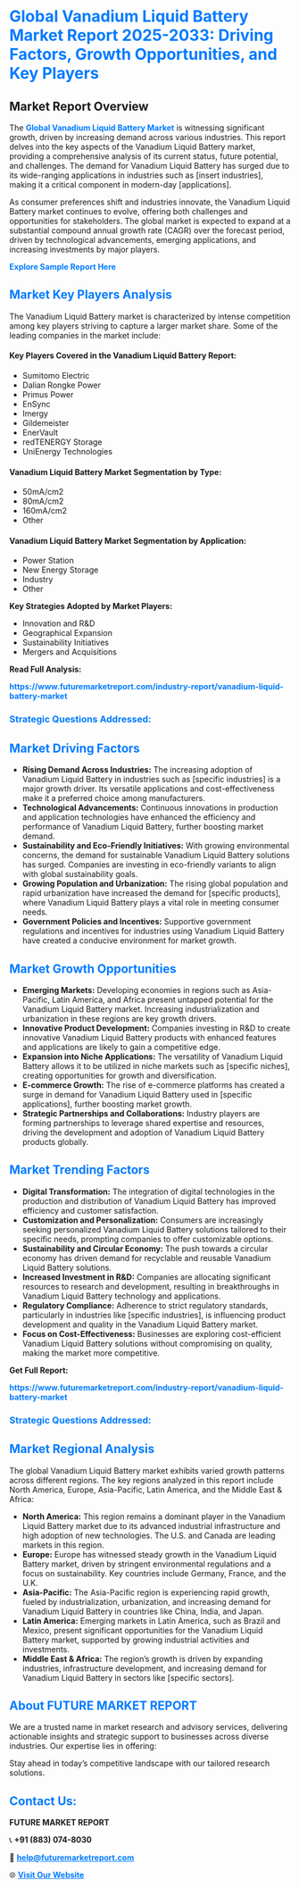 <h1 style="color: #007BFF;">Global Vanadium Liquid Battery Market Report 2025-2033: Driving Factors, Growth Opportunities, and Key Players</h1>

<section id="overview">
<h2>Market Report Overview</h2>
<p>The <a href="https://www.futuremarketreport.com/industry-report/vanadium-liquid-battery-market" style="color: #007BFF; text-decoration: none;"><strong>Global Vanadium Liquid Battery Market</strong></a> is witnessing significant growth, driven by increasing demand across various industries. This report delves into the key aspects of the Vanadium Liquid Battery market, providing a comprehensive analysis of its current status, future potential, and challenges. The demand for Vanadium Liquid Battery has surged due to its wide-ranging applications in industries such as [insert industries], making it a critical component in modern-day [applications].</p>
<p>As consumer preferences shift and industries innovate, the Vanadium Liquid Battery market continues to evolve, offering both challenges and opportunities for stakeholders. The global market is expected to expand at a substantial compound annual growth rate (CAGR) over the forecast period, driven by technological advancements, emerging applications, and increasing investments by major players.</p>
</section>

<section id="overview">
<p><a href="https://www.futuremarketreport.com/request-sample/reportId=92770" style="color: #007BFF; text-decoration: none;"><strong>Explore Sample Report Here</strong></a></p>
</section>

<section id="key-players">
<h2 style="color: #007BFF;">Market Key Players Analysis</h2>
<p>The Vanadium Liquid Battery market is characterized by intense competition among key players striving to capture a larger market share. Some of the leading companies in the market include:</p>
<h4>Key Players Covered in the Vanadium Liquid Battery Report:</h4>
<ul><li>Sumitomo Electric</li><li>Dalian Rongke Power</li><li>Primus Power</li><li>EnSync</li><li>Imergy</li><li>Gildemeister</li><li>EnerVault</li><li>redTENERGY Storage</li><li>UniEnergy Technologies</li></ul>
<h4>Vanadium Liquid Battery Market Segmentation by Type:</h4>
<ul><li>50mA/cm2</li><li>80mA/cm2</li><li>160mA/cm2</li><li>Other</li></ul>

<h4>Vanadium Liquid Battery Market Segmentation by Application:</h4>
<ul><li>Power Station</li><li>New Energy Storage</li><li>Industry</li><li>Other</li></ul>
<p><strong>Key Strategies Adopted by Market Players:</strong></p>
<ul>
<li>Innovation and R&D</li>
<li>Geographical Expansion</li>
<li>Sustainability Initiatives</li>
<li>Mergers and Acquisitions</li>
</ul>
</section>

<section>
<p><strong>Read Full Analysis: </strong></p><a href="https://www.futuremarketreport.com/industry-report/vanadium-liquid-battery-market" style="color: #007BFF; text-decoration: none;"><strong>https://www.futuremarketreport.com/industry-report/vanadium-liquid-battery-market</strong></a>
<h3 style="color: #007BFF;">Strategic Questions Addressed:</h3>
</section>

<section id="driving-factors">
<h2 style="color: #007BFF;">Market Driving Factors</h2>
<ul>
<li><strong>Rising Demand Across Industries:</strong> The increasing adoption of Vanadium Liquid Battery in industries such as [specific industries] is a major growth driver. Its versatile applications and cost-effectiveness make it a preferred choice among manufacturers.</li>
<li><strong>Technological Advancements:</strong> Continuous innovations in production and application technologies have enhanced the efficiency and performance of Vanadium Liquid Battery, further boosting market demand.</li>
<li><strong>Sustainability and Eco-Friendly Initiatives:</strong> With growing environmental concerns, the demand for sustainable Vanadium Liquid Battery solutions has surged. Companies are investing in eco-friendly variants to align with global sustainability goals.</li>
<li><strong>Growing Population and Urbanization:</strong> The rising global population and rapid urbanization have increased the demand for [specific products], where Vanadium Liquid Battery plays a vital role in meeting consumer needs.</li>
<li><strong>Government Policies and Incentives:</strong> Supportive government regulations and incentives for industries using Vanadium Liquid Battery have created a conducive environment for market growth.</li>
</ul>
</section>

<section id="growth-opportunities">
<h2 style="color: #007BFF;">Market Growth Opportunities</h2>
<ul>
<li><strong>Emerging Markets:</strong> Developing economies in regions such as Asia-Pacific, Latin America, and Africa present untapped potential for the Vanadium Liquid Battery market. Increasing industrialization and urbanization in these regions are key growth drivers.</li>
<li><strong>Innovative Product Development:</strong> Companies investing in R&D to create innovative Vanadium Liquid Battery products with enhanced features and applications are likely to gain a competitive edge.</li>
<li><strong>Expansion into Niche Applications:</strong> The versatility of Vanadium Liquid Battery allows it to be utilized in niche markets such as [specific niches], creating opportunities for growth and diversification.</li>
<li><strong>E-commerce Growth:</strong> The rise of e-commerce platforms has created a surge in demand for Vanadium Liquid Battery used in [specific applications], further boosting market growth.</li>
<li><strong>Strategic Partnerships and Collaborations:</strong> Industry players are forming partnerships to leverage shared expertise and resources, driving the development and adoption of Vanadium Liquid Battery products globally.</li>
</ul>
</section>

<section id="trending-factors">
<h2 style="color: #007BFF;">Market Trending Factors</h2>
<ul>
<li><strong>Digital Transformation:</strong> The integration of digital technologies in the production and distribution of Vanadium Liquid Battery has improved efficiency and customer satisfaction.</li>
<li><strong>Customization and Personalization:</strong> Consumers are increasingly seeking personalized Vanadium Liquid Battery solutions tailored to their specific needs, prompting companies to offer customizable options.</li>
<li><strong>Sustainability and Circular Economy:</strong> The push towards a circular economy has driven demand for recyclable and reusable Vanadium Liquid Battery solutions.</li>
<li><strong>Increased Investment in R&D:</strong> Companies are allocating significant resources to research and development, resulting in breakthroughs in Vanadium Liquid Battery technology and applications.</li>
<li><strong>Regulatory Compliance:</strong> Adherence to strict regulatory standards, particularly in industries like [specific industries], is influencing product development and quality in the Vanadium Liquid Battery market.</li>
<li><strong>Focus on Cost-Effectiveness:</strong> Businesses are exploring cost-efficient Vanadium Liquid Battery solutions without compromising on quality, making the market more competitive.</li>
</ul>
</section>

<section>
<p><strong>Get Full Report: </strong></p><a href="https://www.futuremarketreport.com/industry-report/vanadium-liquid-battery-market" style="color: #007BFF; text-decoration: none;"><strong>https://www.futuremarketreport.com/industry-report/vanadium-liquid-battery-market</strong></a>
<h3 style="color: #007BFF;">Strategic Questions Addressed:</h3>
</section>


<section id="regional-analysis">
<h2 style="color: #007BFF;">Market Regional Analysis</h2>
<p>The global Vanadium Liquid Battery market exhibits varied growth patterns across different regions. The key regions analyzed in this report include North America, Europe, Asia-Pacific, Latin America, and the Middle East & Africa:</p>
<ul>
<li><strong>North America:</strong> This region remains a dominant player in the Vanadium Liquid Battery market due to its advanced industrial infrastructure and high adoption of new technologies. The U.S. and Canada are leading markets in this region.</li>
<li><strong>Europe:</strong> Europe has witnessed steady growth in the Vanadium Liquid Battery market, driven by stringent environmental regulations and a focus on sustainability. Key countries include Germany, France, and the U.K.</li>
<li><strong>Asia-Pacific:</strong> The Asia-Pacific region is experiencing rapid growth, fueled by industrialization, urbanization, and increasing demand for Vanadium Liquid Battery in countries like China, India, and Japan.</li>
<li><strong>Latin America:</strong> Emerging markets in Latin America, such as Brazil and Mexico, present significant opportunities for the Vanadium Liquid Battery market, supported by growing industrial activities and investments.</li>
<li><strong>Middle East & Africa:</strong> The region’s growth is driven by expanding industries, infrastructure development, and increasing demand for Vanadium Liquid Battery in sectors like [specific sectors].</li>
</ul>
</section>

<footer>
<h2 style="color: #007BFF;">About FUTURE MARKET REPORT</h2>
<p>We are a trusted name in market research and advisory services, delivering actionable insights and strategic support to businesses across diverse industries. Our expertise lies in offering:</p>

<p>Stay ahead in today’s competitive landscape with our tailored research solutions.</p>

<h2 style="color: #007BFF;">Contact Us:</h2>
<p><strong>FUTURE MARKET REPORT</strong></p>
<p>📞 <strong>+91 (883) 074-8030</strong></p>
<p>📧 <strong><a href="mailto:help@futuremarketreport.com" style="color: #007BFF;">help@futuremarketreport.com</a></strong></p>
<p>🌐 <strong><a href="https://www.futuremarketreport.com/" style="color: #007BFF;">Visit Our Website</a></strong></p>
</footer>